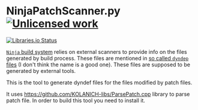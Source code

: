 NinjaPatchScanner.py [![Unlicensed work](https://raw.githubusercontent.com/unlicense/unlicense.org/master/static/favicon.png)](https://unlicense.org/)
===================
[![Libraries.io Status](https://img.shields.io/librariesio/github/KOLANICH-tools/NinjaPatchScanner.py.svg)](https://libraries.io/github/KOLANICH-tools/NinjaPatchScanner.py)

[`Ninja` build system](https://github.com/ninja-build/ninja) relies on external scanners to provide info on the files generated by build process. These files are mentioned in [so called `dyndep` files](https://ninja-build.org/manual.html#_tarball_extraction) (I don't think the name is a good one). These files are supposed to be generated by external tools.

This is the tool to generate dyndef files for the files modified by patch files.

It uses https://github.com/KOLANICH-libs/ParsePatch.cpp library to parse patch file. In order to build this tool you need to install it.
